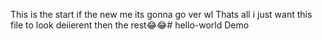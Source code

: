 This is the start if the new me its gonna go ver wl
Thats all i just want this file to look deiierent then the rest😂😂# hello-world
Demo
